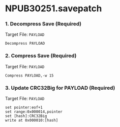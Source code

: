 # NPUB30251.savepatch

### 1. Decompress Save (Required)

Target File: `PAYLOAD`

```
Decompress PAYLOAD
```

### 2. Compress Save (Required)

Target File: `PAYLOAD`

```
Compress PAYLOAD,-w 15
```

### 3. Update CRC32Big for PAYLOAD (Required)

Target File: `PAYLOAD`

```
set pointer:eof+1
set range:0x000014,pointer
set [hash]:CRC32Big
write at 0x000010:[hash]
```

